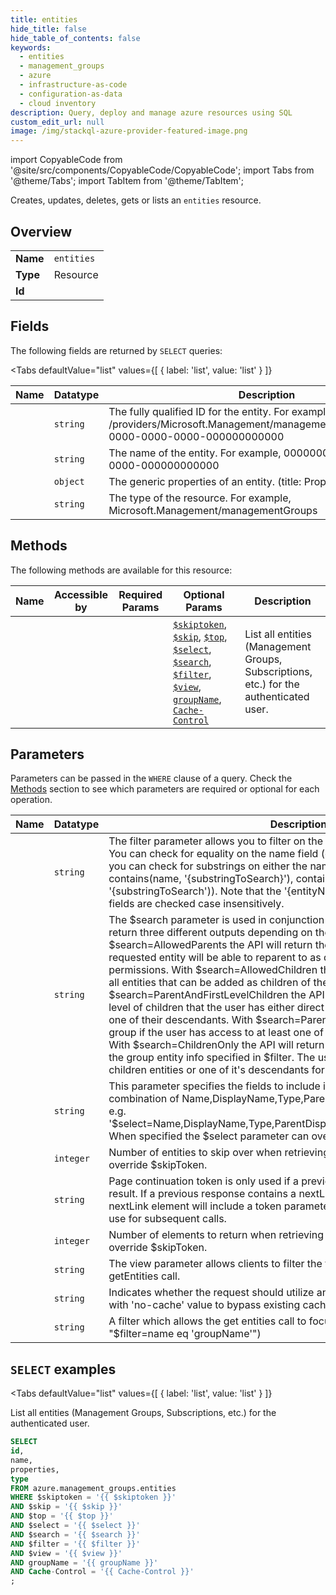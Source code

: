 ```yaml
--- 
title: entities
hide_title: false
hide_table_of_contents: false
keywords:
  - entities
  - management_groups
  - azure
  - infrastructure-as-code
  - configuration-as-data
  - cloud inventory
description: Query, deploy and manage azure resources using SQL
custom_edit_url: null
image: /img/stackql-azure-provider-featured-image.png
---
```


import CopyableCode from '@site/src/components/CopyableCode/CopyableCode';
import Tabs from '@theme/Tabs';
import TabItem from '@theme/TabItem';

Creates, updates, deletes, gets or lists an <code>entities</code> resource.

## Overview
<table><tbody>
<tr><td><b>Name</b></td><td><code>entities</code></td></tr>
<tr><td><b>Type</b></td><td>Resource</td></tr>
<tr><td><b>Id</b></td><td><CopyableCode code="azure.management_groups.entities" /></td></tr>
</tbody></table>

## Fields

The following fields are returned by `SELECT` queries:

<Tabs
    defaultValue="list"
    values={[
        { label: 'list', value: 'list' }
    ]}
>
<TabItem value="list">

<table>
<thead>
    <tr>
    <th>Name</th>
    <th>Datatype</th>
    <th>Description</th>
    </tr>
</thead>
<tbody>
<tr>
    <td><CopyableCode code="id" /></td>
    <td><code>string</code></td>
    <td>The fully qualified ID for the entity.  For example, /providers/Microsoft.Management/managementGroups/0000000-0000-0000-0000-000000000000</td>
</tr>
<tr>
    <td><CopyableCode code="name" /></td>
    <td><code>string</code></td>
    <td>The name of the entity. For example, 00000000-0000-0000-0000-000000000000</td>
</tr>
<tr>
    <td><CopyableCode code="properties" /></td>
    <td><code>object</code></td>
    <td>The generic properties of an entity. (title: Properties)</td>
</tr>
<tr>
    <td><CopyableCode code="type" /></td>
    <td><code>string</code></td>
    <td>The type of the resource. For example, Microsoft.Management/managementGroups</td>
</tr>
</tbody>
</table>
</TabItem>
</Tabs>

## Methods

The following methods are available for this resource:

<table>
<thead>
    <tr>
    <th>Name</th>
    <th>Accessible by</th>
    <th>Required Params</th>
    <th>Optional Params</th>
    <th>Description</th>
    </tr>
</thead>
<tbody>
<tr>
    <td><a href="#list"><CopyableCode code="list" /></a></td>
    <td><CopyableCode code="select" /></td>
    <td></td>
    <td><a href="#parameter-$skiptoken"><code>$skiptoken</code></a>, <a href="#parameter-$skip"><code>$skip</code></a>, <a href="#parameter-$top"><code>$top</code></a>, <a href="#parameter-$select"><code>$select</code></a>, <a href="#parameter-$search"><code>$search</code></a>, <a href="#parameter-$filter"><code>$filter</code></a>, <a href="#parameter-$view"><code>$view</code></a>, <a href="#parameter-groupName"><code>groupName</code></a>, <a href="#parameter-Cache-Control"><code>Cache-Control</code></a></td>
    <td>List all entities (Management Groups, Subscriptions, etc.) for the authenticated user.<br /></td>
</tr>
</tbody>
</table>

## Parameters

Parameters can be passed in the `WHERE` clause of a query. Check the [Methods](#methods) section to see which parameters are required or optional for each operation.

<table>
<thead>
    <tr>
    <th>Name</th>
    <th>Datatype</th>
    <th>Description</th>
    </tr>
</thead>
<tbody>
<tr id="parameter-$filter">
    <td><CopyableCode code="$filter" /></td>
    <td><code>string</code></td>
    <td>The filter parameter allows you to filter on the the name or display name fields. You can check for equality on the name field (e.g. name eq '&#123;entityName&#125;')  and you can check for substrings on either the name or display name fields(e.g. contains(name, '&#123;substringToSearch&#125;'), contains(displayName, '&#123;substringToSearch')). Note that the '&#123;entityName&#125;' and '&#123;substringToSearch&#125;' fields are checked case insensitively.</td>
</tr>
<tr id="parameter-$search">
    <td><CopyableCode code="$search" /></td>
    <td><code>string</code></td>
    <td>The $search parameter is used in conjunction with the $filter parameter to return three different outputs depending on the parameter passed in.  With $search=AllowedParents the API will return the entity info of all groups that the requested entity will be able to reparent to as determined by the user's permissions. With $search=AllowedChildren the API will return the entity info of all entities that can be added as children of the requested entity. With $search=ParentAndFirstLevelChildren the API will return the parent and  first level of children that the user has either direct access to or indirect access via one of their descendants. With $search=ParentOnly the API will return only the group if the user has access to at least one of the descendants of the group. With $search=ChildrenOnly the API will return only the first level of children of the group entity info specified in $filter.  The user must have direct access to the children entities or one of it's descendants for it to show up in the results.</td>
</tr>
<tr id="parameter-$select">
    <td><CopyableCode code="$select" /></td>
    <td><code>string</code></td>
    <td>This parameter specifies the fields to include in the response. Can include any combination of Name,DisplayName,Type,ParentDisplayNameChain,ParentChain, e.g. '$select=Name,DisplayName,Type,ParentDisplayNameChain,ParentNameChain'. When specified the $select parameter can override select in $skipToken.</td>
</tr>
<tr id="parameter-$skip">
    <td><CopyableCode code="$skip" /></td>
    <td><code>integer</code></td>
    <td>Number of entities to skip over when retrieving results. Passing this in will override $skipToken.</td>
</tr>
<tr id="parameter-$skiptoken">
    <td><CopyableCode code="$skiptoken" /></td>
    <td><code>string</code></td>
    <td>Page continuation token is only used if a previous operation returned a partial result.  If a previous response contains a nextLink element, the value of the nextLink element will include a token parameter that specifies a starting point to use for subsequent calls. </td>
</tr>
<tr id="parameter-$top">
    <td><CopyableCode code="$top" /></td>
    <td><code>integer</code></td>
    <td>Number of elements to return when retrieving results. Passing this in will override $skipToken.</td>
</tr>
<tr id="parameter-$view">
    <td><CopyableCode code="$view" /></td>
    <td><code>string</code></td>
    <td>The view parameter allows clients to filter the type of data that is returned by the getEntities call.</td>
</tr>
<tr id="parameter-Cache-Control">
    <td><CopyableCode code="Cache-Control" /></td>
    <td><code>string</code></td>
    <td>Indicates whether the request should utilize any caches. Populate the header with 'no-cache' value to bypass existing caches.</td>
</tr>
<tr id="parameter-groupName">
    <td><CopyableCode code="groupName" /></td>
    <td><code>string</code></td>
    <td>A filter which allows the get entities call to focus on a particular group (i.e. "$filter=name eq 'groupName'")</td>
</tr>
</tbody>
</table>

## `SELECT` examples

<Tabs
    defaultValue="list"
    values={[
        { label: 'list', value: 'list' }
    ]}
>
<TabItem value="list">

List all entities (Management Groups, Subscriptions, etc.) for the authenticated user.<br />

```sql
SELECT
id,
name,
properties,
type
FROM azure.management_groups.entities
WHERE $skiptoken = '{{ $skiptoken }}'
AND $skip = '{{ $skip }}'
AND $top = '{{ $top }}'
AND $select = '{{ $select }}'
AND $search = '{{ $search }}'
AND $filter = '{{ $filter }}'
AND $view = '{{ $view }}'
AND groupName = '{{ groupName }}'
AND Cache-Control = '{{ Cache-Control }}'
;
```
</TabItem>
</Tabs>
